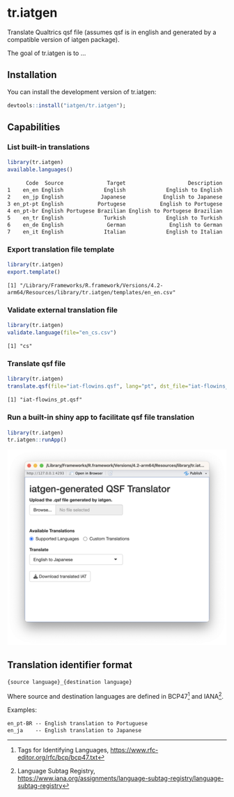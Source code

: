 
# tr.iatgen

Translate Qualtrics qsf file (assumes qsf is in english and generated by a compatible version of iatgen package).

<!-- badges: start -->
<!-- badges: end -->

The goal of tr.iatgen is to ...

## Installation

You can install the development version of tr.iatgen:

``` r
devtools::install("iatgen/tr.iatgen");
```

## Capabilities

### List built-in translations

``` r
library(tr.iatgen)
available.languages()
```

``` output
      Code  Source              Target                    Description
1    en_en English             English             English to English
2    en_jp English            Japanese            English to Japanese
3 en_pt-pt English           Portugese           English to Portugese
4 en_pt-br English Portugese Brazilian English to Portugese Brazilian
5    en_tr English             Turkish             English to Turkish
6    en_de English              German              English to German
7    en_it English             Italian             English to Italian
```

### Export translation file template

``` r
library(tr.iatgen)
export.template()
```

``` output
[1] "/Library/Frameworks/R.framework/Versions/4.2-arm64/Resources/library/tr.iatgen/templates/en_en.csv"
```

### Validate external translation file

``` r
library(tr.iatgen)
validate.language(file="en_cs.csv")
```

``` output
[1] "cs"
```


### Translate qsf file

``` r
library(tr.iatgen)
translate.qsf(file="iat-flowins.qsf", lang="pt", dst_file="iat-flowins_pt.qsf")
```

``` output
[1] "iat-flowins_pt.qsf"
```

### Run a built-in shiny app to facilitate qsf file translation


``` r
library(tr.iatgen)
tr.iatgen::runApp()
```

![runApp output](https://github.com/iatgen/tr.iatgen/blob/main/vignettes/runApp.png?raw=true)


## Translation identifier format

```{source language}_{destination language}```

Where source and destination languages are defined in BCP47[^1] and IANA[^2].

Examples:
```
en_pt-BR -- English translation to Portuguese
en_ja    -- English translation to Japanese
``` 


[^1]: Tags for Identifying Languages, https://www.rfc-editor.org/rfc/bcp/bcp47.txt
[^2]: Language Subtag Registry, https://www.iana.org/assignments/language-subtag-registry/language-subtag-registry

